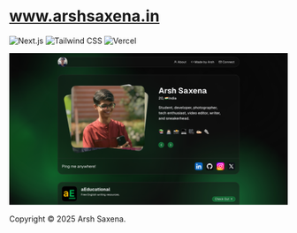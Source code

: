 # www.arshsaxena.in

<p>
    <img src="https://img.shields.io/badge/Next.JS-black?style=for-the-badge&logo=next.js&logoColor=white" alt="Next.js">
    <img src="https://img.shields.io/badge/tailwindcss-%2338B2AC.svg?style=for-the-badge&logo=tailwind-css&logoColor=white" alt="Tailwind CSS">
    <img src="https://img.shields.io/badge/vercel-%23000000.svg?style=for-the-badge&logo=vercel&logoColor=white" alt="Vercel">
</p>

<p>
    <img src="https://raw.githubusercontent.com/arshsaxena/arshsaxenadotin/main/gh-readme/screenshot.png" alt="www.arshsaxena.in" />
</p>

<p>
    Copyright &copy; 2025 Arsh Saxena.
</p>
